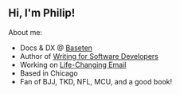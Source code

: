 ## Hi, I'm Philip!

About me:

* Docs & DX @ [Baseten](https://baseten.co)
* Author of [Writing for Software Developers](https://wfsd.com)
* Working on [Life-Changing Email](https://lifechangingemail.com)
* Based in Chicago
* Fan of BJJ, TKD, NFL, MCU, and a good book!
